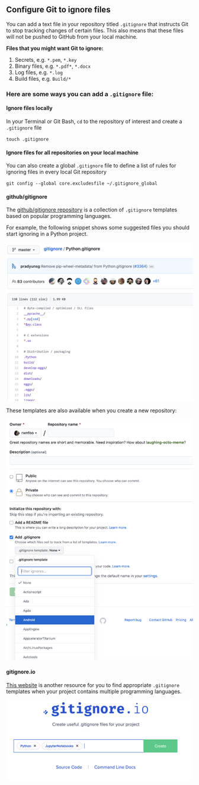 ## Configure Git to ignore files

You can add a text file in your repository titled `.gitignore` that instructs Git to stop tracking changes of certain files. This also means that these files will not be pushed to GitHub from your local machine.

**Files that you might want Git to ignore:**
1. Secrets, e.g. `*.pem`, `*.key`
1. Binary files, e.g. `*.pdf*`, `*.docx`
1. Log files, e.g. `*.log`
1. Build files, e.g. `Build/*`

### Here are some ways you can add a `.gitignore` file:

#### Ignore files  locally

In your Terminal or Git Bash, `cd` to the repository of interest and create a `.gitignore` file
```
touch .gitignore
```

#### Ignore files for all repositories on your local machine

You can also create a global `.gitignore` file to define a list of rules for ignoring files in every local Git repository

```
git config --global core.excludesfile ~/.gitignore_global
```

#### github/gitignore

The [github/gitignore repository](https://github.com/github/gitignore) is a collection of `.gitignore` templates based on popular programming languages.

For example, the following snippet shows some suggested files you should start ignoring in a Python project.

![python-gitignore](img/python-gitignore.png ':size=60%')

These templates are also available when you create a new repository:

![create-gitignore-repo](img/gitignore-create-repo.png ':size=60%')

#### gitignore.io

[This website](https://www.toptal.com/developers/gitignore) is another resource for you to find appropriate `.gitignore` templates when your project contains multiple programming languages.

![gitignore.io](img/gitignore.io.png)